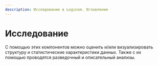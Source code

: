 ```yaml
---
description: Исследование в Loginom. Оглавление
---
```


# Исследование

С помощью этих компонентов можно оценить и/или визуализировать структуру и статистические характеристики данных. Также с их помощью проводятся разведочный и описательный анализы.